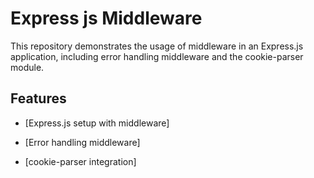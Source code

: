 # Express js Middleware

This repository demonstrates the usage of middleware in an Express.js application, including error handling middleware and the cookie-parser module.

## Features

- [Express.js setup with middleware]

- [Error handling middleware]

- [cookie-parser integration]
